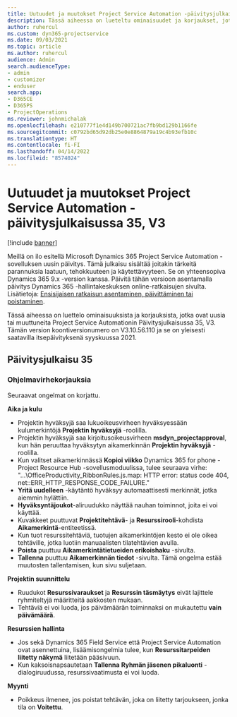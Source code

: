 ```yaml
---
title: Uutuudet ja muutokset Project Service Automation -päivitysjulkaisussa 35, V3
description: Tässä aiheessa on lueteltu ominaisuudet ja korjaukset, jotka ovat saatavissa Microsoft Dynamics 365 Project Service Automation -päivityksessä 35, V3.
author: ruhercul
ms.custom: dyn365-projectservice
ms.date: 09/03/2021
ms.topic: article
ms.author: ruhercul
audience: Admin
search.audienceType:
- admin
- customizer
- enduser
search.app:
- D365CE
- D365PS
- ProjectOperations
ms.reviewer: johnmichalak
ms.openlocfilehash: e210777f1e4d149b700721ac7fb9bd129b1166fe
ms.sourcegitcommit: c0792bd65d92db25e0e8864879a19c4b93efb10c
ms.translationtype: HT
ms.contentlocale: fi-FI
ms.lasthandoff: 04/14/2022
ms.locfileid: "8574024"
---
```

# <a name="whats-new-or-changed-in-project-service-automation-update-release-35-v3"></a>Uutuudet ja muutokset Project Service Automation -päivitysjulkaisussa 35, V3

[!include [banner](../includes/psa-now-project-operations.md)]

Meillä on ilo esitellä Microsoft Dynamics 365 Project Service Automation -sovelluksen uusin päivitys. Tämä julkaisu sisältää joitakin tärkeitä parannuksia laatuun, tehokkuuteen ja käytettävyyteen. Se on yhteensopiva Dynamics 365 9.x -version kanssa. Päivitä tähän versioon asentamalla päivitys Dynamics 365 -hallintakeskuksen online-ratkaisujen sivulta. Lisätietoja: [Ensisijaisen ratkaisun asentaminen, päivittäminen tai poistaminen](/power-platform/admin/install-remove-preferred-solution).

Tässä aiheessa on luettelo ominaisuuksista ja korjauksista, jotka ovat uusia tai muuttuneita Project Service Automationin Päivitysjulkaisussa 35, V3. Tämän version koontiversionumero on V3.10.56.110 ja se on yleisesti saatavilla itsepäivityksenä syyskuussa 2021.

## <a name="update-release-35"></a>Päivitysjulkaisu 35

### <a name="bug-fixes"></a>Ohjelmavirhekorjauksia

Seuraavat ongelmat on korjattu.

**Aika ja kulu**

- Projektin hyväksyjä saa lukuoikeusvirheen hyväksyessään kulumerkintöjä **Projektin hyväksyjä** -roolilla.
- Projektin hyväksyjä saa kirjoitusoikeusvirheen **msdyn_projectapproval**, kun hän peruuttaa hyväksytyn aikamerkinnän **Projektin hyväksyjä** -roolilla.
- Kun valitset aikamerkinnässä **Kopioi viikko** Dynamics 365 for phone - Project Resource Hub -sovellusmoduulissa, tulee seuraava virhe: "...\OfficeProductivity_RibbonRules.js.map: HTTP error: status code 404, net::ERR_HTTP_RESPONSE_CODE_FAILURE."
- **Yritä uudelleen** -käytäntö hyväksyy automaattisesti merkinnät, jotka aiemmin hylättiin.
- **Hyväksyntäjoukot**-aliruudukko näyttää nauhan toiminnot, joita ei voi käyttää.
- Kuvakkeet puuttuvat **Projektitehtävä**- ja **Resurssirooli**-kohdista **Aikamerkintä**-entiteetissä.
- Kun tuot resurssitehtäviä, tuotujen aikamerkintöjen kesto ei ole oikea tehtäville, jotka luotiin manuaalisten tilatehtävien avulla.
- **Poista** puuttuu **Aikamerkintätietueiden erikoishaku** -sivulta.
- **Tallenna** puuttuu **Aikamerkinnän tiedot** -sivulta. Tämä ongelma estää muutosten tallentamisen, kun sivu suljetaan.

**Projektin suunnittelu**

- Ruudukot **Resurssivaraukset** ja **Resurssin täsmäytys** eivät lajittele ryhmiteltyjä määritteitä aakkosten mukaan.
- Tehtäviä ei voi luoda, jos päivämäärän toiminnaksi on mukautettu **vain päivämäärä**.

**Resurssien hallinta**

- Jos sekä Dynamics 365 Field Service että Project Service Automation ovat asennettuina, lisäämisongelmia tulee, kun **Resurssitarpeiden liitetty näkymä** liitetään pääsivuun.
- Kun kaksoisnapsautetaan **Tallenna** **Ryhmän jäsenen pikaluonti** -dialogiruudussa, resurssivaatimusta ei voi luoda.

**Myynti**

- Poikkeus ilmenee, jos poistat tehtävän, joka on liitetty tarjoukseen, jonka tila on **Voitettu**.
